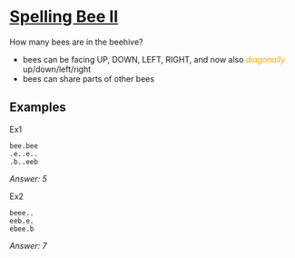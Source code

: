# [Spelling Bee II](https://www.codewars.com/kata/spelling-bee-ii "https://www.codewars.com/kata/58f290d0b48966547f00014c")

How many bees are in the beehive?

* bees can be facing UP, DOWN, LEFT, RIGHT, and now also <span style='color:orange'>_diagonally_</span> up/down/left/right
* bees can share parts of other bees

## Examples

Ex1
```
bee.bee     
.e..e..
.b..eeb
```
_Answer: 5_

Ex2
```
beee..     
eeb.e.
ebee.b
```
_Answer: 7_